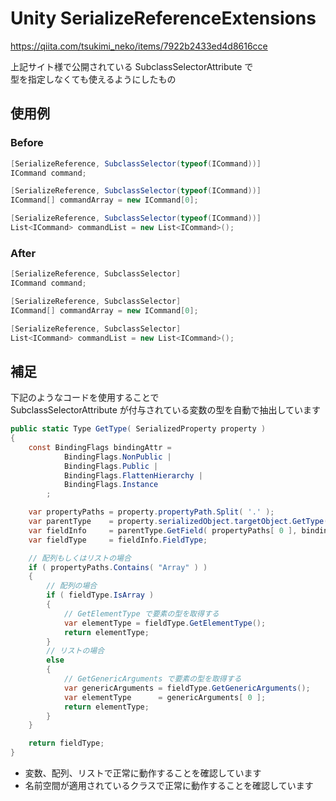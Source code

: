 # Unity SerializeReferenceExtensions

https://qiita.com/tsukimi_neko/items/7922b2433ed4d8616cce  

上記サイト様で公開されている SubclassSelectorAttribute で  
型を指定しなくても使えるようにしたもの  

## 使用例

### Before

```cs
[SerializeReference, SubclassSelector(typeof(ICommand))]
ICommand command;

[SerializeReference, SubclassSelector(typeof(ICommand))]
ICommand[] commandArray = new ICommand[0];

[SerializeReference, SubclassSelector(typeof(ICommand))]
List<ICommand> commandList = new List<ICommand>();
```

### After

```cs
[SerializeReference, SubclassSelector]
ICommand command;

[SerializeReference, SubclassSelector]
ICommand[] commandArray = new ICommand[0];

[SerializeReference, SubclassSelector]
List<ICommand> commandList = new List<ICommand>();
```

## 補足

下記のようなコードを使用することで  
SubclassSelectorAttribute が付与されている変数の型を自動で抽出しています  

```cs
public static Type GetType( SerializedProperty property )
{
    const BindingFlags bindingAttr =
            BindingFlags.NonPublic |
            BindingFlags.Public |
            BindingFlags.FlattenHierarchy |
            BindingFlags.Instance
        ;

    var propertyPaths = property.propertyPath.Split( '.' );
    var parentType    = property.serializedObject.targetObject.GetType();
    var fieldInfo     = parentType.GetField( propertyPaths[ 0 ], bindingAttr );
    var fieldType     = fieldInfo.FieldType;

    // 配列もしくはリストの場合
    if ( propertyPaths.Contains( "Array" ) )
    {
        // 配列の場合
        if ( fieldType.IsArray )
        {
            // GetElementType で要素の型を取得する
            var elementType = fieldType.GetElementType();
            return elementType;
        }
        // リストの場合
        else
        {
            // GetGenericArguments で要素の型を取得する
            var genericArguments = fieldType.GetGenericArguments();
            var elementType      = genericArguments[ 0 ];
            return elementType;
        }
    }

    return fieldType;
}
```

- 変数、配列、リストで正常に動作することを確認しています
- 名前空間が適用されているクラスで正常に動作することを確認しています
